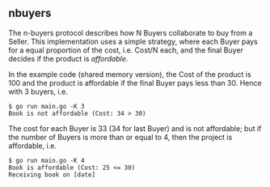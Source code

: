 ## nbuyers

The n-buyers protocol describes how N Buyers collaborate to buy from a Seller.
This implementation uses a simple strategy, where each Buyer pays for a equal
proportion of the cost, i.e. Cost/N each, and the final Buyer decides if the
product is *affordable*.

In the example code (shared memory version), the Cost of the product is 100 and
the product is affordable if the final Buyer pays less than 30. Hence with 3
buyers, i.e.

    $ go run main.go -K 3
    Book is not affordable (Cost: 34 > 30)

The cost for each Buyer is 33 (34 for last Buyer) and is not affordable; but
if the number of Buyers is more than or equal to 4, then the project is
affordable, i.e.

    $ go run main.go -K 4
    Book is affordable (Cost: 25 <= 30)
    Receiving book on [date]
